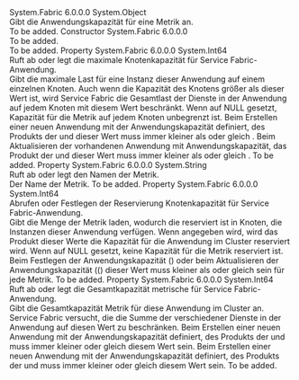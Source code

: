 <Type Name="ApplicationMetricDescription" FullName="System.Fabric.Description.ApplicationMetricDescription">
  <TypeSignature Language="C#" Value="public sealed class ApplicationMetricDescription" />
  <TypeSignature Language="ILAsm" Value=".class public auto ansi sealed beforefieldinit ApplicationMetricDescription extends System.Object" />
  <TypeSignature Language="DocId" Value="T:System.Fabric.Description.ApplicationMetricDescription" />
  <TypeSignature Language="VB.NET" Value="Public NotInheritable Class ApplicationMetricDescription" />
  <TypeSignature Language="F#" Value="type ApplicationMetricDescription = class" />
  <AssemblyInfo>
    <AssemblyName>System.Fabric</AssemblyName>
    <AssemblyVersion>6.0.0.0</AssemblyVersion>
  </AssemblyInfo>
  <Base>
    <BaseTypeName>System.Object</BaseTypeName>
  </Base>
  <Interfaces />
  <Docs>
    <summary>
            Gibt die Anwendungskapazität für eine Metrik an.
            </summary>
    <remarks>To be added.</remarks>
    <altmember cref="T:System.Fabric.Description.ApplicationDescription" />
    <altmember cref="T:System.Fabric.Description.ApplicationUpdateDescription" />
  </Docs>
  <Members>
    <Member MemberName=".ctor">
      <MemberSignature Language="C#" Value="public ApplicationMetricDescription ();" />
      <MemberSignature Language="ILAsm" Value=".method public hidebysig specialname rtspecialname instance void .ctor() cil managed" />
      <MemberSignature Language="DocId" Value="M:System.Fabric.Description.ApplicationMetricDescription.#ctor" />
      <MemberSignature Language="VB.NET" Value="Public Sub New ()" />
      <MemberType>Constructor</MemberType>
      <AssemblyInfo>
        <AssemblyName>System.Fabric</AssemblyName>
        <AssemblyVersion>6.0.0.0</AssemblyVersion>
      </AssemblyInfo>
      <Parameters />
      <Docs>
        <summary>To be added.</summary>
        <remarks>To be added.</remarks>
      </Docs>
    </Member>
    <Member MemberName="MaximumNodeCapacity">
      <MemberSignature Language="C#" Value="public long MaximumNodeCapacity { get; set; }" />
      <MemberSignature Language="ILAsm" Value=".property instance int64 MaximumNodeCapacity" />
      <MemberSignature Language="DocId" Value="P:System.Fabric.Description.ApplicationMetricDescription.MaximumNodeCapacity" />
      <MemberSignature Language="VB.NET" Value="Public Property MaximumNodeCapacity As Long" />
      <MemberSignature Language="F#" Value="member this.MaximumNodeCapacity : int64 with get, set" Usage="System.Fabric.Description.ApplicationMetricDescription.MaximumNodeCapacity" />
      <MemberType>Property</MemberType>
      <AssemblyInfo>
        <AssemblyName>System.Fabric</AssemblyName>
        <AssemblyVersion>6.0.0.0</AssemblyVersion>
      </AssemblyInfo>
      <ReturnValue>
        <ReturnType>System.Int64</ReturnType>
      </ReturnValue>
      <Docs>
        <summary>
            Ruft ab oder legt die maximale Knotenkapazität für Service Fabric-Anwendung.
            </summary>
        <value>
          <para>
            Gibt die maximale Last für eine Instanz dieser Anwendung auf einem einzelnen Knoten.
            Auch wenn die Kapazität des Knotens größer als dieser Wert ist, wird Service Fabric die Gesamtlast der Dienste in der Anwendung auf jedem Knoten mit diesem Wert beschränkt.
            </para>
          <para>Wenn auf NULL gesetzt, Kapazität für die Metrik auf jedem Knoten unbegrenzt ist.</para>
          <para>
            Beim Erstellen einer neuen Anwendung mit der Anwendungskapazität definiert, des Produkts der <see cref="P:System.Fabric.Description.ApplicationDescription.MaximumNodes" /> und dieser Wert muss immer kleiner als oder gleich <see cref="P:System.Fabric.Description.ApplicationMetricDescription.TotalApplicationCapacity" />.
            </para>
          <para>
            Beim Aktualisieren der vorhandenen Anwendung mit Anwendungskapazität, das Produkt der <see cref="P:System.Fabric.Description.ApplicationUpdateDescription.MaximumNodes" /> und dieser Wert muss immer kleiner als oder gleich <see cref="P:System.Fabric.Description.ApplicationMetricDescription.TotalApplicationCapacity" />.
            </para>
        </value>
        <remarks>To be added.</remarks>
      </Docs>
    </Member>
    <Member MemberName="Name">
      <MemberSignature Language="C#" Value="public string Name { get; set; }" />
      <MemberSignature Language="ILAsm" Value=".property instance string Name" />
      <MemberSignature Language="DocId" Value="P:System.Fabric.Description.ApplicationMetricDescription.Name" />
      <MemberSignature Language="VB.NET" Value="Public Property Name As String" />
      <MemberSignature Language="F#" Value="member this.Name : string with get, set" Usage="System.Fabric.Description.ApplicationMetricDescription.Name" />
      <MemberType>Property</MemberType>
      <AssemblyInfo>
        <AssemblyName>System.Fabric</AssemblyName>
        <AssemblyVersion>6.0.0.0</AssemblyVersion>
      </AssemblyInfo>
      <ReturnValue>
        <ReturnType>System.String</ReturnType>
      </ReturnValue>
      <Docs>
        <summary>
            Ruft ab oder legt den Namen der Metrik.
            </summary>
        <value>
            Der Name der Metrik.
            </value>
        <remarks>To be added.</remarks>
      </Docs>
    </Member>
    <Member MemberName="NodeReservationCapacity">
      <MemberSignature Language="C#" Value="public long NodeReservationCapacity { get; set; }" />
      <MemberSignature Language="ILAsm" Value=".property instance int64 NodeReservationCapacity" />
      <MemberSignature Language="DocId" Value="P:System.Fabric.Description.ApplicationMetricDescription.NodeReservationCapacity" />
      <MemberSignature Language="VB.NET" Value="Public Property NodeReservationCapacity As Long" />
      <MemberSignature Language="F#" Value="member this.NodeReservationCapacity : int64 with get, set" Usage="System.Fabric.Description.ApplicationMetricDescription.NodeReservationCapacity" />
      <MemberType>Property</MemberType>
      <AssemblyInfo>
        <AssemblyName>System.Fabric</AssemblyName>
        <AssemblyVersion>6.0.0.0</AssemblyVersion>
      </AssemblyInfo>
      <ReturnValue>
        <ReturnType>System.Int64</ReturnType>
      </ReturnValue>
      <Docs>
        <summary>
            Abrufen oder Festlegen der Reservierung Knotenkapazität für Service Fabric-Anwendung.
            </summary>
        <value>
          <para>
            Gibt die Menge der Metrik laden, wodurch die reserviert ist in Knoten, die Instanzen dieser Anwendung verfügen.
            Wenn <see cref="P:System.Fabric.Description.ApplicationDescription.MinimumNodes" /> angegeben wird, wird das Produkt dieser Werte die Kapazität für die Anwendung im Cluster reserviert wird.
            </para>
          <para>
            Wenn auf NULL gesetzt, keine Kapazität für die Metrik reserviert ist.
            </para>
          <para>
            Beim Festlegen der Anwendungskapazität (<see cref="T:System.Fabric.Description.ApplicationDescription" />) oder beim Aktualisieren der Anwendungskapazität ((<see cref="T:System.Fabric.Description.ApplicationUpdateDescription" />) dieser Wert muss kleiner als oder gleich sein <see cref="P:System.Fabric.Description.ApplicationMetricDescription.MaximumNodeCapacity" /> für jede Metrik.
            </para>
        </value>
        <remarks>To be added.</remarks>
      </Docs>
    </Member>
    <Member MemberName="TotalApplicationCapacity">
      <MemberSignature Language="C#" Value="public long TotalApplicationCapacity { get; set; }" />
      <MemberSignature Language="ILAsm" Value=".property instance int64 TotalApplicationCapacity" />
      <MemberSignature Language="DocId" Value="P:System.Fabric.Description.ApplicationMetricDescription.TotalApplicationCapacity" />
      <MemberSignature Language="VB.NET" Value="Public Property TotalApplicationCapacity As Long" />
      <MemberSignature Language="F#" Value="member this.TotalApplicationCapacity : int64 with get, set" Usage="System.Fabric.Description.ApplicationMetricDescription.TotalApplicationCapacity" />
      <MemberType>Property</MemberType>
      <AssemblyInfo>
        <AssemblyName>System.Fabric</AssemblyName>
        <AssemblyVersion>6.0.0.0</AssemblyVersion>
      </AssemblyInfo>
      <ReturnValue>
        <ReturnType>System.Int64</ReturnType>
      </ReturnValue>
      <Docs>
        <summary>
            Ruft ab oder legt die Gesamtkapazität metrische für Service Fabric-Anwendung.
            </summary>
        <value>
          <para>
            Gibt die Gesamtkapazität Metrik für diese Anwendung im Cluster an.
            Service Fabric versucht, die die Summe der verschiedener Dienste in der Anwendung auf diesen Wert zu beschränken.
            </para>
          <para>
            Beim Erstellen einer neuen Anwendung mit der Anwendungskapazität definiert, des Produkts der <see cref="P:System.Fabric.Description.ApplicationDescription.MaximumNodes" /> und <see cref="P:System.Fabric.Description.ApplicationMetricDescription.MaximumNodeCapacity" /> muss immer kleiner oder gleich diesem Wert sein.
            </para>
          <para>
            Beim Erstellen einer neuen Anwendung mit der Anwendungskapazität definiert, des Produkts der <see cref="P:System.Fabric.Description.ApplicationUpdateDescription.MaximumNodes" /> und <see cref="P:System.Fabric.Description.ApplicationMetricDescription.MaximumNodeCapacity" /> muss immer kleiner oder gleich diesem Wert sein.
            </para>
        </value>
        <remarks>To be added.</remarks>
      </Docs>
    </Member>
  </Members>
</Type>